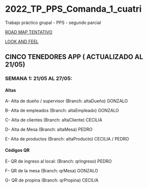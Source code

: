 # 2022_TP_PPS_Comanda_1_cuatri
Trabajo práctico grupal - PPS - segundo parcial

[ROAD MAP TENTATIVO](https://github.com/gonzalosinnott/2022_TP_PPS_Comanda_1_cuatri/blob/main/Documentos/LOOK%20AND%20FEEL%20CINCO%20TENEDORES%20APP%20.pdf)

[LOOK AND FEEL](https://github.com/gonzalosinnott/2022_TP_PPS_Comanda_1_cuatri/blob/main/Documentos/LOOK%20AND%20FEEL%20CINCO%20TENEDORES%20APP%20.pdf)


## CINCO TENEDORES APP ( ACTUALIZADO AL 21/05)

### SEMANA 1: 21/05 AL 27/05:

#### Altas 
A- Alta de dueño / supervisor  (Branch: altaDueño) GONZALO

B- Alta de empleados (Branch: altaEmpleado) GONZALO

C- Alta de clientes (Branch: altaCliente) CECILIA

D- Alta de Mesa (Branch: altaMesa) PEDRO

E- Alta de productos (Branch: altaProducto) CECILIA / PEDRO

#### Códigos QR 
E- QR de ingreso al local: (Branch: qrIngreso) PEDRO

F- QR de la mesa (Branch: qrMesa) GONZALO

G- QR de propina (Branch: qrPropina) CECILIA
